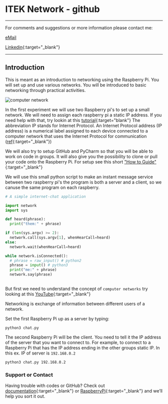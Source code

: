 # ITEK Network - github

______
For comments and suggestions or more information please contact me:

[eMail](mailto:hans@eaaa.dk)

[Linkedin](https://www.linkedin.com/in/hansjeppesen/){:target="_blank"}

______

## Introduction

This is meant as an introduction to networking using the Raspberry Pi. You will set up and use various networks. You will be introduced to basic networking through practical activities.

![computer network](/ITEK_01_network/images/network-cable-ethernet-computer-159304.jpeg)

In the first experiment we will use two Raspberry pi's to set up a small network. We will need to assign each raspberry pi a static IP address. If you need help with that, try lookin at this [tutorial](https://www.modmypi.com/blog/how-to-give-your-raspberry-pi-a-static-ip-address-update){:target="blank"}
The abbreviation IP stands for Internet Protocol. An Internet Protocol address (IP address) is a numerical label assigned to each device connected to a computer network that uses the Internet Protocol for communication ([ref](https://tools.ietf.org/html/rfc760){:target="_blank"})

We will also try to setup GitHub and PyCharm so that you will be able to work on code in groups. It will also give you the possibility to clone or pull your code onto the Raspberry Pi. For setup see this short ["How to Guide"](doc/git_pycharm.md){:target="_blank"}

We will use this small python script to make an instant message service between two raspberry pi's the program is both a server and a client, so we canuse the same program on each raspberry.

```python
# A simple internet-chat application

import network
import sys

def heard(phrase):
  print("them:" + phrase)

if (len(sys.argv) >= 2):
  network.call(sys.argv[1], whenHearCall=heard)
else:  
  network.wait(whenHearCall=heard)

while network.isConnected():
  # phrase = raw_input() # python2
  phrase = input() # python3
  print("me:" + phrase)
  network.say(phrase)
  
```

But first we need to understand the concept of ```computer networks``` try looking at this [YouTube](https://www.youtube.com/watch?v=kNJZ-v263zc){:target="_blank"}

Networking is exchange of information between different users of a network.

Set the first Raspberry Pi up as a server by typing:

```python3 chat.py```

The second Raspberry Pi will be the client. You need to tell it the IP address of the server that you want to connect to. For example, to connect to a Raspberry Pi that has the IP address ending in the other groups static IP. In this ex. IP of server is ```192.168.0.2```

```python3 chat.py 192.168.0.2```

### Support or Contact

Having trouble with codes or GitHub? Check out [documentation](https://help.github.com/categories/github-pages-basics/){:target="_blank"} or [RaspberryPi](https://www.raspberrypi.org/documentation/){:target="_blank"} and we’ll help you sort it out.
